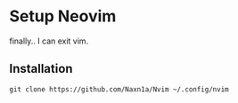 # Setup Neovim

finally.. I can exit vim.

## Installation

`git clone https://github.com/Naxn1a/Nvim ~/.config/nvim`

